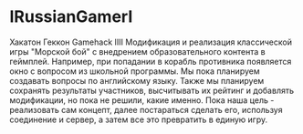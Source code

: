 # IRussianGamerI
Хакатон Геккон Gamehack IIII
Модификация и реализация классической игры "Морской бой" с внедрением образовательного контента в геймплей. Например, при попадании в корабль противника появляется окно с вопросом из школьной программы. Мы пока планируем создавать вопросы по английскому языку. Также мы планируем сохранять результаты участников, высчитывать их рейтинг и добавлять модификации, но пока не решили, какие именно. Пока наша цель - реализовать сам концепт, далее постараться сделать его, используя соединение и сервер, а затем все это превратить в единую игру. 
